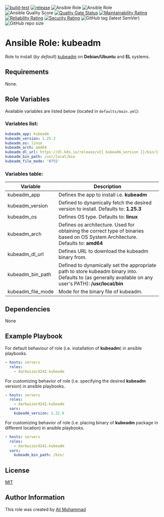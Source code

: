 [![build-test](https://github.com/darkwizard242/ansible-role-kubeadm/workflows/build-and-test/badge.svg?branch=master)](https://github.com/darkwizard242/ansible-role-kubeadm/actions?query=workflow%3Abuild-and-test) [![release](https://github.com/darkwizard242/ansible-role-kubeadm/workflows/release/badge.svg)](https://github.com/darkwizard242/ansible-role-kubeadm/actions?query=workflow%3Arelease) ![Ansible Role](https://img.shields.io/ansible/role/57071?color=dark%20green%20) ![Ansible Role](https://img.shields.io/ansible/role/d/57071?label=role%20downloads) ![Ansible Quality Score](https://img.shields.io/ansible/quality/57071?label=ansible%20quality%20score) [![Quality Gate Status](https://sonarcloud.io/api/project_badges/measure?project=ansible-role-kubeadm&metric=alert_status)](https://sonarcloud.io/dashboard?id=ansible-role-kubeadm) [![Maintainability Rating](https://sonarcloud.io/api/project_badges/measure?project=ansible-role-kubeadm&metric=sqale_rating)](https://sonarcloud.io/dashboard?id=ansible-role-kubeadm) [![Reliability Rating](https://sonarcloud.io/api/project_badges/measure?project=ansible-role-kubeadm&metric=reliability_rating)](https://sonarcloud.io/dashboard?id=ansible-role-kubeadm) [![Security Rating](https://sonarcloud.io/api/project_badges/measure?project=ansible-role-kubeadm&metric=security_rating)](https://sonarcloud.io/dashboard?id=ansible-role-kubeadm) ![GitHub tag (latest SemVer)](https://img.shields.io/github/tag/darkwizard242/ansible-role-kubeadm?label=release) ![GitHub repo size](https://img.shields.io/github/repo-size/darkwizard242/ansible-role-kubeadm?color=orange&style=flat-square)

# Ansible Role: kubeadm

Role to install (_by default_) [kubeadm](https://kubernetes.io/docs/reference/setup-tools/kubeadm/) on **Debian/Ubuntu** and **EL** systems.

## Requirements

None.

## Role Variables

Available variables are listed below (located in `defaults/main.yml`):

### Variables list:

```yaml
kubeadm_app: kubeadm
kubeadm_version: 1.25.3
kubeadm_os: linux
kubeadm_arch: amd64
kubeadm_dl_url: https://dl.k8s.io/release/v{{ kubeadm_version }}/bin/{{ kubeadm_os }}/{{ kubeadm_arch }}/{{ kubeadm_app }}
kubeadm_bin_path: /usr/local/bin
kubeadm_file_mode: '0755'
```

### Variables table:

Variable          | Description
----------------- | ---------------------------------------------------------------------------------------------------------------------------------------------------------
kubeadm_app       | Defines the app to install i.e. **kubeadm**
kubeadm_version   | Defined to dynamically fetch the desired version to install. Defaults to: **1.25.3**
kubeadm_os        | Defines OS type. Defaults to: **linux**
kubeadm_arch      | Defines os architecture. Used for obtaining the correct type of binaries based on OS System Architecture. Defaults to: **amd64**
kubeadm_dl_url    | Defines URL to download the kubeadm binary from.
kubeadm_bin_path  | Defined to dynamically set the appropriate path to store kubeadm binary into. Defaults to (as generally available on any user's PATH): **/usr/local/bin**
kubeadm_file_mode | Mode for the binary file of kubeadm.

## Dependencies

None

## Example Playbook

For default behaviour of role (i.e. installation of **kubeadm**) in ansible playbooks.

```yaml
- hosts: servers
  roles:
    - darkwizard242.kubeadm
```

For customizing behavior of role (i.e. specifying the desired **kubeadm** version) in ansible playbooks.

```yaml
- hosts: servers
  roles:
    - darkwizard242.kubeadm
  vars:
    kubeadm_version: 1.22.0
```

For customizing behavior of role (i.e. placing binary of **kubeadm** package in different location) in ansible playbooks.

```yaml
- hosts: servers
  roles:
    - darkwizard242.kubeadm
  vars:
    kubeadm_bin_path: /bin/
```

## License

[MIT](https://github.com/darkwizard242/ansible-role-kubeadm/blob/master/LICENSE)

## Author Information

This role was created by [Ali Muhammad](https://www.alimuhammad.dev/)
